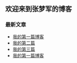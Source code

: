## 欢迎来到张梦军的博客

### 最新文章
- [我的第一篇博客](my-folder/2025-03-03.md)
- [我的第二篇](my-folder/2025-03-03.md)
- [我的第三篇](my-folder/2025-03-03.md)
- [我的第一篇博客](my-folder/2025-03-03.md)

